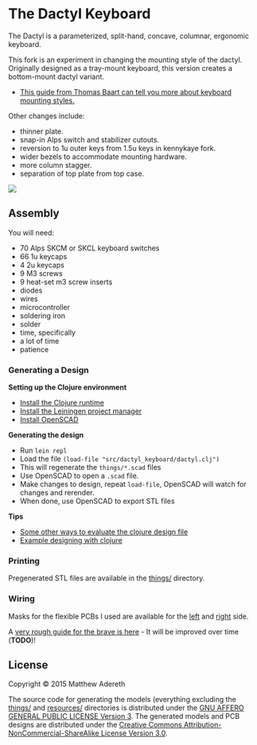 # The Dactyl Keyboard
The Dactyl is a parameterized, split-hand, concave, columnar, ergonomic keyboard.

This fork is an experiment in changing the mounting style of the dactyl. Originally designed as a tray-mount keyboard, this version creates a bottom-mount dactyl variant. 

* [This guide from Thomas Baart can tell you more about keyboard mounting styles.](https://thomasbaart.nl/2019/04/07/cheat-sheet-custom-keyboard-mounting-styles/)

Other changes include:

* thinner plate. 
* snap-in Alps switch and stabilizer cutouts.
* reversion to 1u outer keys from 1.5u keys in kennykaye fork.
* wider bezels to accommodate mounting hardware.
* more column stagger.  
* separation of top plate from top case.

<img src="https://raw.githubusercontent.com/adereth/dactyl-cave/master/resources/glamourshot.png"/>

## Assembly

You will need:

* 70 Alps SKCM or SKCL keyboard switches
* 66 1u keycaps
* 4 2u keycaps
* 9 M3 screws
* 9 heat-set m3 screw inserts
* diodes
* wires
* microcontroller
* soldering iron
* solder
* time, specifically
* a lot of time
* patience

### Generating a Design

**Setting up the Clojure environment**
* [Install the Clojure runtime](https://clojure.org)
* [Install the Leiningen project manager](http://leiningen.org/)
* [Install OpenSCAD](http://www.openscad.org/)

**Generating the design**
* Run `lein repl`
* Load the file `(load-file "src/dactyl_keyboard/dactyl.clj")`
* This will regenerate the `things/*.scad` files
* Use OpenSCAD to open a `.scad` file.
* Make changes to design, repeat `load-file`, OpenSCAD will watch for changes and rerender.
* When done, use OpenSCAD to export STL files

**Tips**
* [Some other ways to evaluate the clojure design file](http://stackoverflow.com/a/28213489)
* [Example designing with clojure](http://adereth.github.io/blog/2014/04/09/3d-printing-with-clojure/)


### Printing
Pregenerated STL files are available in the [things/](things/) directory.

### Wiring
Masks for the flexible PCBs I used are available for the [left](resources/pcb-left.svg) and [right](resources/pcb-right.svg) side.

A [very rough guide for the brave is here](guide/README.org#wiring) - It will be improved over time (**TODO**)!

## License

Copyright © 2015 Matthew Adereth

The source code for generating the models (everything excluding the [things/](things/) and [resources/](resources/) directories is distributed under the [GNU AFFERO GENERAL PUBLIC LICENSE Version 3](LICENSE).  The generated models and PCB designs are distributed under the [Creative Commons Attribution-NonCommercial-ShareAlike License Version 3.0](LICENSE-models).
